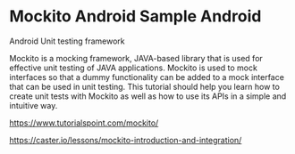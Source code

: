 # Mockito Android Sample Android
Android Unit testing framework 

Mockito is a mocking framework, JAVA-based library that is used for effective unit testing of JAVA applications. Mockito is used to mock interfaces so that a dummy functionality can be added to a mock interface that can be used in unit testing. This tutorial should help you learn how to create unit tests with Mockito as well as how to use its APIs in a simple and intuitive way.

https://www.tutorialspoint.com/mockito/

https://caster.io/lessons/mockito-introduction-and-integration/

